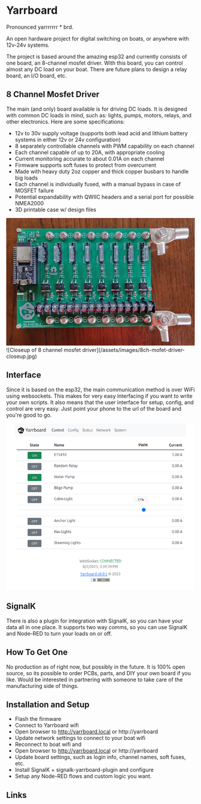# Yarrboard

Pronounced yarrrrrrr * brd.

An open hardware project for digital switching on boats, or anywhere with 12v-24v systems.

The project is based around the amazing esp32 and currently consists of one board, an 8-channel mosfet driver.  With this board, you can control almost any DC load on your boat. There are future plans to design a relay board, an I/O board, etc.

## 8 Channel Mosfet Driver

The main (and only) board available is for driving DC loads.  It is designed with common DC loads in mind, such as: lights, pumps, motors, relays, and other electronics.  Here are some specifications:

* 12v to 30v supply voltage (supports both lead acid and lithium battery systems in either 12v or 24v configuration)
* 8 separately controllable channels with PWM capability on each channel
* Each channel capable of up to 20A, with appropriate cooling
* Current monitoring accurate to about 0.01A on each channel
* Firmware supports soft fuses to protect from overcurrent
* Made with heavy duty 2oz copper and thick copper busbars to handle big loads
* Each channel is individually fused, with a manual bypass in case of MOSFET failure
* Potential expandability with QWIIC headers and a serial port for possible NMEA2000
* 3D printable case w/ design files

![Image of 8 channel mosfet driver](/assets/images/8ch-mosfet-driver.jpg)
![Closeup of 8 channel mosfet driver](/assets/images/8ch-mofet-driver- closeup.jpg)

## Interface

Since it is based on the esp32, the main communication method is over WiFi using websockets.  This makes for very easy interfacing if you want to write your own scripts.  It also means that the user interface for setup, config, and control are very easy.  Just point your phone to the url of the board and you're good to go.

![Screenshot of UI](/assets/images/ui-screenshot.png)

## SignalK

There is also a plugin for integration with SignalK, so you can have your data all in one place.  It supports two way comms, so you can use SignalK and Node-RED to turn your loads on or off.

## How To Get One

No production as of right now, but possibly in the future.  It is 100% open source, so its possible to order PCBs, parts, and DIY your own board if you like.  Would be interested in partnering with someone to take care of the manufacturing side of things.

## Installation and Setup

* Flash the firmware
* Connect to Yarrboard wifi
* Open browser to http://yarrboard.local or http://yarrboard
* Update network settings to connect to your boat wifi
* Reconnect to boat wifi and 
* Open browser to http://yarrboard.local or http://yarrboard
* Update board settings, such as login info, channel names, soft fuses, etc.
* Install SignalK + signalk-yarrboard-plugin and configure
* Setup any Node-RED flows and custom logic you want.

## Links

